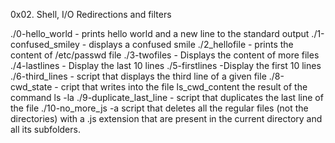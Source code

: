 0x02. Shell, I/O Redirections and filters


./0-hello_world - prints hello world and a new line to the standard output
./1-confused_smiley - displays a confused smile
./2_hellofile - prints the content of /etc/passwd file
./3-twofiles - Displays the content of more files
./4-lastlines - Display the last 10 lines
./5-firstlines -Display the first 10 lines
./6-third_lines - script that displays the third line of a given file
./8-cwd_state - cript that writes into the file ls_cwd_content the result of the command ls -la
./9-duplicate_last_line - script that duplicates the last line of the file
./10-no_more_js -a script that deletes all the regular files (not the directories) with a .js extension that are present in the current directory and all its subfolders.
